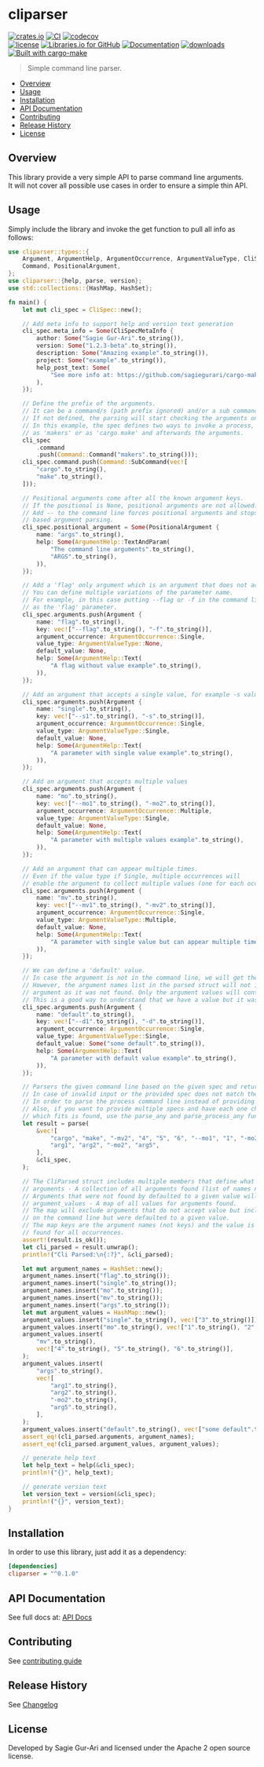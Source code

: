 # cliparser

[![crates.io](https://img.shields.io/crates/v/cliparser.svg)](https://crates.io/crates/cliparser) [![CI](https://github.com/sagiegurari/cliparser/workflows/CI/badge.svg?branch=master)](https://github.com/sagiegurari/cliparser/actions) [![codecov](https://codecov.io/gh/sagiegurari/cliparser/branch/master/graph/badge.svg)](https://codecov.io/gh/sagiegurari/cliparser)<br>
[![license](https://img.shields.io/crates/l/cliparser.svg)](https://github.com/sagiegurari/cliparser/blob/master/LICENSE) [![Libraries.io for GitHub](https://img.shields.io/librariesio/github/sagiegurari/cliparser.svg)](https://libraries.io/cargo/cliparser) [![Documentation](https://docs.rs/cliparser/badge.svg)](https://docs.rs/crate/cliparser/) [![downloads](https://img.shields.io/crates/d/cliparser.svg)](https://crates.io/crates/cliparser)<br>
[![Built with cargo-make](https://sagiegurari.github.io/cargo-make/assets/badges/cargo-make.svg)](https://sagiegurari.github.io/cargo-make)

> Simple command line parser.

* [Overview](#overview)
* [Usage](#usage)
* [Installation](#installation)
* [API Documentation](https://sagiegurari.github.io/cliparser/)
* [Contributing](.github/CONTRIBUTING.md)
* [Release History](CHANGELOG.md)
* [License](#license)

<a name="overview"></a>
## Overview
This library provide a very simple API to parse command line arguments.<br>
It will not cover all possible use cases in order to ensure a simple thin API.

<a name="usage"></a>
## Usage
Simply include the library and invoke the get function to pull all info as follows:

<!--{ "examples/example.rs" | lines: 1 | code: rust }-->
```rust
use cliparser::types::{
    Argument, ArgumentHelp, ArgumentOccurrence, ArgumentValueType, CliSpec, CliSpecMetaInfo,
    Command, PositionalArgument,
};
use cliparser::{help, parse, version};
use std::collections::{HashMap, HashSet};

fn main() {
    let mut cli_spec = CliSpec::new();

    // Add meta info to support help and version text generation
    cli_spec.meta_info = Some(CliSpecMetaInfo {
        author: Some("Sagie Gur-Ari".to_string()),
        version: Some("1.2.3-beta".to_string()),
        description: Some("Amazing example".to_string()),
        project: Some("example".to_string()),
        help_post_text: Some(
            "See more info at: https://github.com/sagiegurari/cargo-make".to_string(),
        ),
    });

    // Define the prefix of the arguments.
    // It can be a command/s (path prefix ignored) and/or a sub command/s
    // If not defined, the parsing will start checking the arguments only.
    // In this example, the spec defines two ways to invoke a process, either
    // as 'makers' or as 'cargo make' and afterwards the arguments.
    cli_spec
        .command
        .push(Command::Command("makers".to_string()));
    cli_spec.command.push(Command::SubCommand(vec![
        "cargo".to_string(),
        "make".to_string(),
    ]));

    // Positional arguments come after all the known argument keys.
    // If the positional is None, positional arguments are not allowed.
    // Add -- to the command line forces positional arguments and stops key
    // based argument parsing.
    cli_spec.positional_argument = Some(PositionalArgument {
        name: "args".to_string(),
        help: Some(ArgumentHelp::TextAndParam(
            "The command line arguments".to_string(),
            "ARGS".to_string(),
        )),
    });

    // Add a 'flag' only argument which is an argument that does not accept any value.
    // You can define multiple variations of the parameter name.
    // For example, in this case putting --flag or -f in the command line would be parsed
    // as the 'flag' parameter.
    cli_spec.arguments.push(Argument {
        name: "flag".to_string(),
        key: vec!["--flag".to_string(), "-f".to_string()],
        argument_occurrence: ArgumentOccurrence::Single,
        value_type: ArgumentValueType::None,
        default_value: None,
        help: Some(ArgumentHelp::Text(
            "A flag without value example".to_string(),
        )),
    });

    // Add an argument that accepts a single value, for example -s value
    cli_spec.arguments.push(Argument {
        name: "single".to_string(),
        key: vec!["--s1".to_string(), "-s".to_string()],
        argument_occurrence: ArgumentOccurrence::Single,
        value_type: ArgumentValueType::Single,
        default_value: None,
        help: Some(ArgumentHelp::Text(
            "A parameter with single value example".to_string(),
        )),
    });

    // Add an argument that accepts multiple values
    cli_spec.arguments.push(Argument {
        name: "mo".to_string(),
        key: vec!["--mo1".to_string(), "-mo2".to_string()],
        argument_occurrence: ArgumentOccurrence::Multiple,
        value_type: ArgumentValueType::Single,
        default_value: None,
        help: Some(ArgumentHelp::Text(
            "A parameter with multiple values example".to_string(),
        )),
    });

    // Add an argument that can appear multiple times.
    // Even if the value type if Single, multiple occurrences will
    // enable the argument to collect multiple values (one for each occurrence).
    cli_spec.arguments.push(Argument {
        name: "mv".to_string(),
        key: vec!["--mv1".to_string(), "-mv2".to_string()],
        argument_occurrence: ArgumentOccurrence::Single,
        value_type: ArgumentValueType::Multiple,
        default_value: None,
        help: Some(ArgumentHelp::Text(
            "A parameter with single value but can appear multiple times example".to_string(),
        )),
    });

    // We can define a 'default' value.
    // In case the argument is not in the command line, we will get the default value.
    // However, the argument names list in the parsed struct will not include this
    // argument as it was not found. Only the argument values will contain it.
    // This is a good way to understand that we have a value but it was not entered by the caller.
    cli_spec.arguments.push(Argument {
        name: "default".to_string(),
        key: vec!["--d1".to_string(), "-d".to_string()],
        argument_occurrence: ArgumentOccurrence::Single,
        value_type: ArgumentValueType::Single,
        default_value: Some("some default".to_string()),
        help: Some(ArgumentHelp::Text(
            "A parameter with default value example".to_string(),
        )),
    });

    // Parsers the given command line based on the given spec and returns the result.
    // In case of invalid input or the provided spec does not match the command line, an error will be returned.
    // In order to parse the process command line instead of providing it, use the parse_process.
    // Also, if you want to provide multiple specs and have each one checked, until the first one
    // which fits is found, use the parse_any and parse_process_any functions.
    let result = parse(
        &vec![
            "cargo", "make", "-mv2", "4", "5", "6", "--mo1", "1", "-mo2", "2", "-f", "-s", "3",
            "arg1", "arg2", "-mo2", "arg5",
        ],
        &cli_spec,
    );

    // The CliParsed struct includes multiple members that define what was found
    // arguments - A collection of all arguments found (list of names not keys).
    // Arguments that were not found by defaulted to a given value will not be listed here.
    // argument_values - A map of all values for arguments found.
    // The map will exclude arguments that do not accept value but include arguments not provided
    // on the command line but were defaulted to a given value.
    // The map keys are the argument names (not keys) and the value is the list of all values
    // found for all occurrences.
    assert!(result.is_ok());
    let cli_parsed = result.unwrap();
    println!("Cli Parsed:\n{:?}", &cli_parsed);

    let mut argument_names = HashSet::new();
    argument_names.insert("flag".to_string());
    argument_names.insert("single".to_string());
    argument_names.insert("mo".to_string());
    argument_names.insert("mv".to_string());
    argument_names.insert("args".to_string());
    let mut argument_values = HashMap::new();
    argument_values.insert("single".to_string(), vec!["3".to_string()]);
    argument_values.insert("mo".to_string(), vec!["1".to_string(), "2".to_string()]);
    argument_values.insert(
        "mv".to_string(),
        vec!["4".to_string(), "5".to_string(), "6".to_string()],
    );
    argument_values.insert(
        "args".to_string(),
        vec![
            "arg1".to_string(),
            "arg2".to_string(),
            "-mo2".to_string(),
            "arg5".to_string(),
        ],
    );
    argument_values.insert("default".to_string(), vec!["some default".to_string()]);
    assert_eq!(cli_parsed.arguments, argument_names);
    assert_eq!(cli_parsed.argument_values, argument_values);

    // generate help text
    let help_text = help(&cli_spec);
    println!("{}", help_text);

    // generate version text
    let version_text = version(&cli_spec);
    println!("{}", version_text);
}
```
<!--{ end }-->

<a name="installation"></a>
## Installation
In order to use this library, just add it as a dependency:

```ini
[dependencies]
cliparser = "^0.1.0"
```

## API Documentation
See full docs at: [API Docs](https://sagiegurari.github.io/cliparser/)

## Contributing
See [contributing guide](.github/CONTRIBUTING.md)

<a name="history"></a>
## Release History

See [Changelog](CHANGELOG.md)

<a name="license"></a>
## License
Developed by Sagie Gur-Ari and licensed under the Apache 2 open source license.
